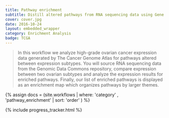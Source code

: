 ```yaml
---
title: Pathway enrichment
subtitle: Distill altered pathways from RNA sequencing data using Gene Set enrichment Analysis.
cover: cover.jpg
date: 2016-10-24
layout: embedded_wrapper
category: Enrichment Analysis
badge: TCGA
---
```


> In this workflow we analyze high-grade ovarian cancer expression data generated by The Cancer Genome Atlas for pathways altered between expression subtypes. You will source RNA sequencing data from the Genomic Data Commons repository, compare expression between two ovarian subtypes and analyze the expression results for enriched pathways. Finally, our list of enriched pathways is displayed as an enrichment map which organizes pathways by larger themes.

{% assign docs = (site.workflows | where: 'category' , 'pathway_enrichment' | sort: 'order' ) %}

<div class="progress-tracker-wrapper">
  {% include progress_tracker.html %}
  <div id="progress-tracker-content"></div>
</div>
